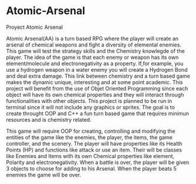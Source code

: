# Atomic-Arsenal

Proyect Atomic Arsenal 

Atomic Arsenal(AA) is a turn based RPG where the player will create an arsenal of chemical weapons and fight a diversity of elemental enemies. This game will test the strategy skills
and the Chemistry knowlegde of the player. The idea of the game is that each enemy or weapon has its own element/molecule and electronegativity as a property. If,for example, you use a 
hydrogen weapon in a water enemy you will create a Hydrogen Bond and deal extra damage. This link between chemistry and a turn based game makes the dynamic unique, interesting and at some
point academic. This project will benefit from the use of Objet Oriented Programming since each object will have its own chemical properties and they will interact through functionalities
with other objects. This project is planned to be run in terminal since it will not include any graphics or sprites. The goal is to create throught OOP and C++ a fun turn based game that
requires minimun resources and is chemistry related.
 
This game will require OOP for creating, controlling and modifying the entities of the game like the enemies, the player, the items, the game controller, and the scenery. The player 
will have properties like its Health Points (HP) and functions like attack or use an item. Their will be classes like Enemies and Items with its own Chemical properties like element, Polarity and electronegativity. When a battle is over, the player will be given 3 objects to choose for adding to his Arsenal. When the player beats 5 enemies the game will be over. 






